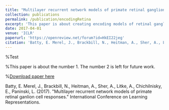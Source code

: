 ```yaml
---
title: "Multilayer recurrent network models of primate retinal ganglion cell responses"
collection: publications
permalink: /publication/encodingRetina
excerpt: 'This paper is about creating encoding models of retinal ganglion cells using RNNs'
date: 2017-04-01
venue: 'ICLR'
paperurl: 'https://openreview.net/forum?id=HkEI22jeg'
citation: 'Batty, E. Merel, J., Brackbill, N., Heitman, A., Sher, A., Litke, A., Chichilnisky, E., Paninski, L. (2017). "Multilayer recurrent network models of primate retinal ganlion cell responses."  International Conference on Learning Representations.'
---
```


%Test 

%This paper is about the number 1. The number 2 is left for future work.

%[Download paper here](http://academicpages.github.io/files/paper1.pdf)

Batty, E. Merel, J., Brackbill, N., Heitman, A., Sher, A., Litke, A., Chichilnisky, E., Paninski, L. (2017). "Multilayer recurrent network models of primate retinal ganlion cell responses."  International Conference on Learning Representations.
